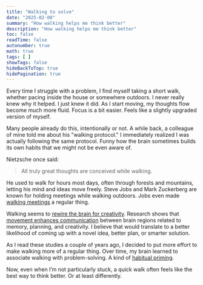 ```yaml
---
title: "Walking to solve"
date: "2025-02-08"
summary: "How walking helps me think better"
description: "How walking helps me think better"
toc: false
readTime: false
autonumber: true
math: true
tags: [ ]
showTags: false
hideBackToTop: true
hidePagination: true
---
```


Every time I struggle with a problem, I find myself taking a short walk, whether pacing inside the house or somewhere
outdoors. I never really knew why it helped. I just knew it did. As I start moving, my thoughts flow become much more
fluid. Focus is a bit easier. Feels like a slightly upgraded version of myself.

Many people already do this, intentionally or not. A while back, a colleague of mine told me about his "walking
protocol." I immediately realized I was actually following the same protocol. Funny how the brain sometimes builds its
own habits that we might not be even aware of.

Nietzsche once said:

> All truly great thoughts are conceived while walking.

He used to walk for hours most days, often through forests and mountains, letting his mind and ideas move freely. Steve
Jobs and Mark Zuckerberg are known for holding meetings while walking outdoors. Jobs even made [walking meetings] a
regular thing.

Walking seems to [rewire the brain for creativity]. Research shows that [movement enhances communication] between brain
regions related to memory, planning, and creativity. I believe that would translate to a better likelihood of coming up
with a novel idea, better plan, or smarter solution.

As I read these studies a couple of years ago, I decided to put more effort to make walking more of a regular thing.
Over time, my brain learned to associate walking with problem-solving. A kind of [habitual priming].

Now, even when I’m not particularly stuck, a quick walk often feels like the best way to think better. Or at least
differently.

[walking meetings]: https://web.colby.edu/cogblog/2014/11/18/the-secret-behind-steve-jobs-walking-meetings

[rewire the brain for creativity]: https://www.apa.org/pubs/journals/releases/xlm-a0036577.pdf

[movement enhances communication]: https://pmc.ncbi.nlm.nih.gov/articles/PMC5919946

[habitual priming]: https://www.psychologytoday.com/us/basics/priming
